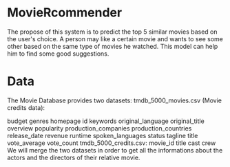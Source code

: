 # MovieRcommender


The propose of this system is to predict the top 5 similar movies based on the user's choice. A person may like a certain movie and wants to see some other based on the same type of movies he watched. This model can help him to find some good suggestions.

# Data
The Movie Database provides two datasets: tmdb_5000_movies.csv (Movie credits data):

budget
genres
homepage
id
keywords
original_language
original_title
overview
popularity
production_companies
production_countries
release_date
revenue
runtime
spoken_languages
status
tagline
title
vote_average
vote_count
tmdb_5000_credits.csv:
movie_id
title
cast
crew We will merge the two datasets in order to get all the informations about the actors and the directors of their relative movie.
